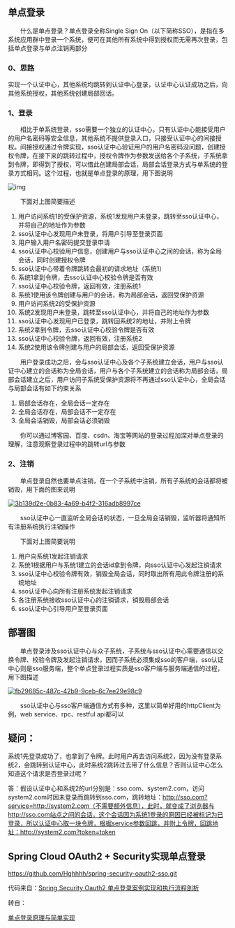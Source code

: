## 单点登录

　　什么是单点登录？单点登录全称Single Sign On（以下简称SSO），是指在多系统应用群中登录一个系统，便可在其他所有系统中得到授权而无需再次登录，包括单点登录与单点注销两部分

### 0、思路

实现一个认证中心，其他系统均跳转到认证中心登录，认证中心认证成功之后，向其他系统授权，其他系统创建局部回话。

### 1、登录

　　相比于单系统登录，sso需要一个独立的认证中心，只有认证中心能接受用户的用户名密码等安全信息，其他系统不提供登录入口，只接受认证中心的间接授权。间接授权通过令牌实现，sso认证中心验证用户的用户名密码没问题，创建授权令牌，在接下来的跳转过程中，授权令牌作为参数发送给各个子系统，子系统拿到令牌，即得到了授权，可以借此创建局部会话，局部会话登录方式与单系统的登录方式相同。这个过程，也就是单点登录的原理，用下图说明

![img](https://images2015.cnblogs.com/blog/797930/201612/797930-20161203152650974-276822362.png)

　　下面对上图简要描述

1. 用户访问系统1的受保护资源，系统1发现用户未登录，跳转至sso认证中心，并将自己的地址作为参数
2. sso认证中心发现用户未登录，将用户引导至登录页面
3. 用户输入用户名密码提交登录申请
4. sso认证中心校验用户信息，创建用户与sso认证中心之间的会话，称为全局会话，同时创建授权令牌
5. sso认证中心带着令牌跳转会最初的请求地址（系统1）
6. 系统1拿到令牌，去sso认证中心校验令牌是否有效
7. sso认证中心校验令牌，返回有效，注册系统1
8. 系统1使用该令牌创建与用户的会话，称为局部会话，返回受保护资源
9. 用户访问系统2的受保护资源
10. 系统2发现用户未登录，跳转至sso认证中心，并将自己的地址作为参数
11. sso认证中心发现用户已登录，跳转回系统2的地址，并附上令牌
12. 系统2拿到令牌，去sso认证中心校验令牌是否有效
13. sso认证中心校验令牌，返回有效，注册系统2
14. 系统2使用该令牌创建与用户的局部会话，返回受保护资源

　　用户登录成功之后，会与sso认证中心及各个子系统建立会话，用户与sso认证中心建立的会话称为全局会话，用户与各个子系统建立的会话称为局部会话，局部会话建立之后，用户访问子系统受保护资源将不再通过sso认证中心，全局会话与局部会话有如下约束关系

1. 局部会话存在，全局会话一定存在
2. 全局会话存在，局部会话不一定存在
3. 全局会话销毁，局部会话必须销毁

　　你可以通过博客园、百度、csdn、淘宝等网站的登录过程加深对单点登录的理解，注意观察登录过程中的跳转url与参数

### 2、注销

　　单点登录自然也要单点注销，在一个子系统中注销，所有子系统的会话都将被销毁，用下面的图来说明

[![3b139d2e-0b83-4a69-b4f2-316adb8997ce](https://images2015.cnblogs.com/blog/797930/201611/797930-20161129155243068-1378377736.png)](http://images2015.cnblogs.com/blog/797930/201611/797930-20161129155242271-222889796.png)

　　sso认证中心一直监听全局会话的状态，一旦全局会话销毁，监听器将通知所有注册系统执行注销操作

　　下面对上图简要说明

1. 用户向系统1发起注销请求
2. 系统1根据用户与系统1建立的会话id拿到令牌，向sso认证中心发起注销请求
3. sso认证中心校验令牌有效，销毁全局会话，同时取出所有用此令牌注册的系统地址
4. sso认证中心向所有注册系统发起注销请求
5. 各注册系统接收sso认证中心的注销请求，销毁局部会话
6. sso认证中心引导用户至登录页面

## 部署图

　　单点登录涉及sso认证中心与众子系统，子系统与sso认证中心需要通信以交换令牌、校验令牌及发起注销请求，因而子系统必须集成sso的客户端，sso认证中心则是sso服务端，整个单点登录过程实质是sso客户端与服务端通信的过程，用下图描述

[![fb29685c-487c-42b9-9ceb-6c7ee29e98c9](https://images2015.cnblogs.com/blog/797930/201611/797930-20161129155244646-2067469767.png)](http://images2015.cnblogs.com/blog/797930/201611/797930-20161129155243834-48122435.png)

　　sso认证中心与sso客户端通信方式有多种，这里以简单好用的httpClient为例，web service、rpc、restful api都可以



## 疑问：

系统1先登录成功了，也拿到了令牌。此时用户再去访问系统2，因为没有登录系统2，会跳转到认证中心，此时系统2跳转过去带了什么信息？否则认证中心怎么知道这个请求是否登录过呢？

答：假设认证中心和系统2的url分别是：sso.com、system2.com，访问system2.com时因未登录而跳转到sso.com，跳转地址：http://sso.com?service=http://system2.com（不需要额外信息），此时，就变成了浏览器与http://sso.com站点之间的会话，这个会话因为系统1登录的原因已经被标记为已登录，所以认证中心取一块令牌，根据service参数回跳，并附上令牌，回跳地址：http://system2.com?token=token



## Spring Cloud OAuth2 + Security实现单点登录

https://github.com/Hghhhh/spring-security-oauth2-sso.git

代码来自：[Spring Security Oauth2 单点登录案例实现和执行流程剖析](https://www.cnblogs.com/xifengxiaoma/p/10043173.html)



转自：

[单点登录原理与简单实现](https://www.cnblogs.com/ywlaker/p/6113927.html)